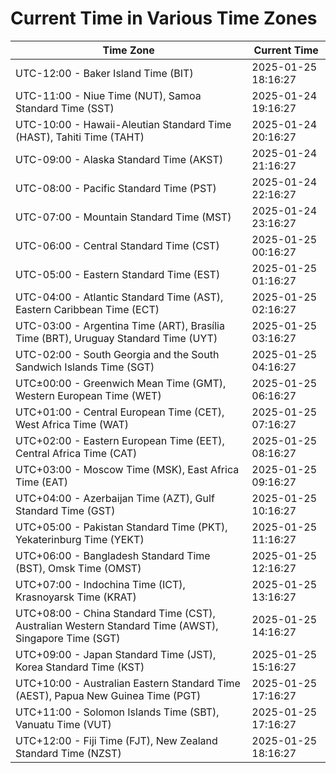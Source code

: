 # Current Time in Various Time Zones

| Time Zone | Current Time |
|-----------|--------------|
| UTC-12:00 - Baker Island Time (BIT) | 2025-01-25 18:16:27 |
| UTC-11:00 - Niue Time (NUT), Samoa Standard Time (SST) | 2025-01-24 19:16:27 |
| UTC-10:00 - Hawaii-Aleutian Standard Time (HAST), Tahiti Time (TAHT) | 2025-01-24 20:16:27 |
| UTC-09:00 - Alaska Standard Time (AKST) | 2025-01-24 21:16:27 |
| UTC-08:00 - Pacific Standard Time (PST) | 2025-01-24 22:16:27 |
| UTC-07:00 - Mountain Standard Time (MST) | 2025-01-24 23:16:27 |
| UTC-06:00 - Central Standard Time (CST) | 2025-01-25 00:16:27 |
| UTC-05:00 - Eastern Standard Time (EST) | 2025-01-25 01:16:27 |
| UTC-04:00 - Atlantic Standard Time (AST), Eastern Caribbean Time (ECT) | 2025-01-25 02:16:27 |
| UTC-03:00 - Argentina Time (ART), Brasília Time (BRT), Uruguay Standard Time (UYT) | 2025-01-25 03:16:27 |
| UTC-02:00 - South Georgia and the South Sandwich Islands Time (SGT) | 2025-01-25 04:16:27 |
| UTC±00:00 - Greenwich Mean Time (GMT), Western European Time (WET) | 2025-01-25 06:16:27 |
| UTC+01:00 - Central European Time (CET), West Africa Time (WAT) | 2025-01-25 07:16:27 |
| UTC+02:00 - Eastern European Time (EET), Central Africa Time (CAT) | 2025-01-25 08:16:27 |
| UTC+03:00 - Moscow Time (MSK), East Africa Time (EAT) | 2025-01-25 09:16:27 |
| UTC+04:00 - Azerbaijan Time (AZT), Gulf Standard Time (GST) | 2025-01-25 10:16:27 |
| UTC+05:00 - Pakistan Standard Time (PKT), Yekaterinburg Time (YEKT) | 2025-01-25 11:16:27 |
| UTC+06:00 - Bangladesh Standard Time (BST), Omsk Time (OMST) | 2025-01-25 12:16:27 |
| UTC+07:00 - Indochina Time (ICT), Krasnoyarsk Time (KRAT) | 2025-01-25 13:16:27 |
| UTC+08:00 - China Standard Time (CST), Australian Western Standard Time (AWST), Singapore Time (SGT) | 2025-01-25 14:16:27 |
| UTC+09:00 - Japan Standard Time (JST), Korea Standard Time (KST) | 2025-01-25 15:16:27 |
| UTC+10:00 - Australian Eastern Standard Time (AEST), Papua New Guinea Time (PGT) | 2025-01-25 17:16:27 |
| UTC+11:00 - Solomon Islands Time (SBT), Vanuatu Time (VUT) | 2025-01-25 17:16:27 |
| UTC+12:00 - Fiji Time (FJT), New Zealand Standard Time (NZST) | 2025-01-25 18:16:27 |
